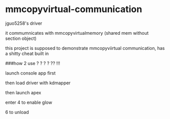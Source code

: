 # mmcopyvirtual-communication
jguo5258's driver 



it commumnicates with mmcopyvirtualmemory (shared mem without section object)


this project is supposed to demonstrate mmcopyviirtual communication, has a shitty cheat built in



###how 2 use ? ? ? ? ?? !!!

launch console app first




then load driver with kdmapper


then launch apex


enter 4 to enable glow

6 to unload


